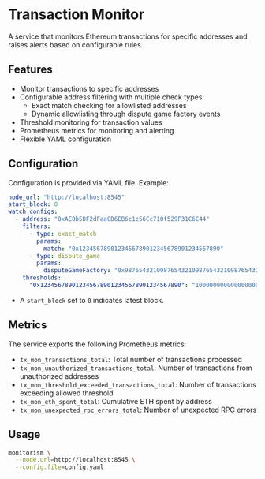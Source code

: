 # Transaction Monitor

A service that monitors Ethereum transactions for specific addresses and raises alerts based on configurable rules.

## Features

- Monitor transactions to specific addresses
- Configurable address filtering with multiple check types:
  - Exact match checking for allowlisted addresses
  - Dynamic allowlisting through dispute game factory events
- Threshold monitoring for transaction values
- Prometheus metrics for monitoring and alerting
- Flexible YAML configuration

## Configuration

Configuration is provided via YAML file. Example:

```yaml
node_url: "http://localhost:8545"
start_block: 0
watch_configs:
  - address: "0xAE0b5DF2dFaaCD6EB6c1c56Cc710f529F31C6C44"
    filters:
      - type: exact_match
        params:
          match: "0x1234567890123456789012345678901234567890"
      - type: dispute_game
        params:
          disputeGameFactory: "0x9876543210987654321098765432109876543210"
    thresholds:
      "0x1234567890123456789012345678901234567890": "1000000000000000000"
```

* A `start_block` set to `0` indicates latest block. 

## Metrics

The service exports the following Prometheus metrics:

- `tx_mon_transactions_total`: Total number of transactions processed
- `tx_mon_unauthorized_transactions_total`: Number of transactions from unauthorized addresses
- `tx_mon_threshold_exceeded_transactions_total`: Number of transactions exceeding allowed threshold
- `tx_mon_eth_spent_total`: Cumulative ETH spent by address
- `tx_mon_unexpected_rpc_errors_total`: Number of unexpected RPC errors

## Usage

```bash
monitorism \
  --node.url=http://localhost:8545 \
  --config.file=config.yaml
```

